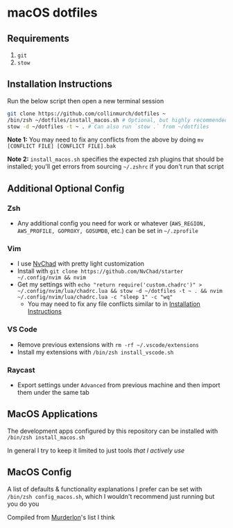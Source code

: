 # macOS dotfiles

## Requirements

1. `git`
2. `stow`

## Installation Instructions

Run the below script then open a new terminal session

```bash
git clone https://github.com/collinmurch/dotfiles ~
/bin/zsh ~/dotfiles/install_macos.sh # Optional, but highly recommended
stow -d ~/dotfiles -t ~ . # Can also run `stow .` from ~/dotfiles
```

**Note 1:** You may need to fix any conflicts from the above by doing `mv [CONFLICT FILE] [CONFLICT FILE].bak`

**Note 2:** `install_macos.sh` specifies the expected zsh plugins that should be installed; you'll get errors from sourcing `~/.zshrc` if you don't run that script

## Additional Optional Config

### Zsh

- Any additional config you need for work or whatever (`AWS_REGION, AWS_PROFILE, GOPROXY, GOSUMDB`, etc.) can be set in `~/.zprofile`

### Vim

- I use [NvChad](https://nvchad.com) with pretty light customization
- Install with `git clone https://github.com/NvChad/starter ~/.config/nvim && nvim`
- Get my settings with `echo "return require('custom.chadrc')" > ~/.config/nvim/lua/chadrc.lua && stow -d ~/dotfiles -t ~ . && nvim ~/.config/nvim/lua/chadrc.lua -c "sleep 1" -c "wq"`
  - You may need to fix any file conflicts similar to in [Installation Instructions](#installation-instructions)

### VS Code

- Remove previous extensions with `rm -rf ~/.vscode/extensions`
- Install my extensions with `/bin/zsh install_vscode.sh`

### Raycast

- Export settings under `Advanced` from previous machine and then import them under the same tab

## MacOS Applications

The development apps configured by this repository can be installed with `/bin/zsh install_macos.sh`

In general I try to keep it limited to just tools *that I actively use*

## MacOS Config

A list of defaults & functionality explanations I prefer can be set with `/bin/zsh config_macos.sh`, which I wouldn't recommend just running but you do you

Compiled from [Murderlon](https://github.com/murderlon)'s list I think